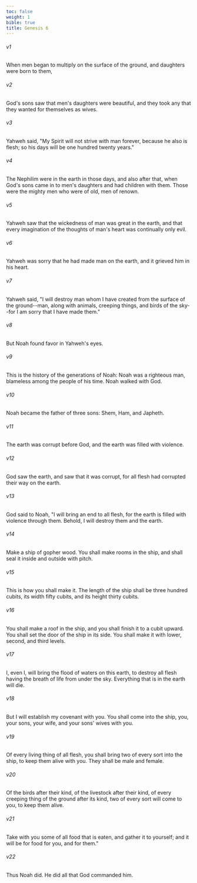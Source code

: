 ```yaml
---
toc: false
weight: 1
bible: true
title: Genesis 6
---
```




###### v1 
When men began to multiply on the surface of the ground, and daughters were born to them, 

###### v2 
God's sons saw that men's daughters were beautiful, and they took any that they wanted for themselves as wives. 

###### v3 
Yahweh said, "My Spirit will not strive with man forever, because he also is flesh; so his days will be one hundred twenty years." 

###### v4 
The Nephilim were in the earth in those days, and also after that, when God's sons came in to men's daughters and had children with them. Those were the mighty men who were of old, men of renown. 

###### v5 
Yahweh saw that the wickedness of man was great in the earth, and that every imagination of the thoughts of man's heart was continually only evil. 

###### v6 
Yahweh was sorry that he had made man on the earth, and it grieved him in his heart. 

###### v7 
Yahweh said, "I will destroy man whom I have created from the surface of the ground--man, along with animals, creeping things, and birds of the sky--for I am sorry that I have made them." 

###### v8 
But Noah found favor in Yahweh's eyes. 

###### v9 
This is the history of the generations of Noah: Noah was a righteous man, blameless among the people of his time. Noah walked with God. 

###### v10 
Noah became the father of three sons: Shem, Ham, and Japheth. 

###### v11 
The earth was corrupt before God, and the earth was filled with violence. 

###### v12 
God saw the earth, and saw that it was corrupt, for all flesh had corrupted their way on the earth. 

###### v13 
God said to Noah, "I will bring an end to all flesh, for the earth is filled with violence through them. Behold, I will destroy them and the earth. 

###### v14 
Make a ship of gopher wood. You shall make rooms in the ship, and shall seal it inside and outside with pitch. 

###### v15 
This is how you shall make it. The length of the ship shall be three hundred cubits, its width fifty cubits, and its height thirty cubits. 

###### v16 
You shall make a roof in the ship, and you shall finish it to a cubit upward. You shall set the door of the ship in its side. You shall make it with lower, second, and third levels. 

###### v17 
I, even I, will bring the flood of waters on this earth, to destroy all flesh having the breath of life from under the sky. Everything that is in the earth will die. 

###### v18 
But I will establish my covenant with you. You shall come into the ship, you, your sons, your wife, and your sons' wives with you. 

###### v19 
Of every living thing of all flesh, you shall bring two of every sort into the ship, to keep them alive with you. They shall be male and female. 

###### v20 
Of the birds after their kind, of the livestock after their kind, of every creeping thing of the ground after its kind, two of every sort will come to you, to keep them alive. 

###### v21 
Take with you some of all food that is eaten, and gather it to yourself; and it will be for food for you, and for them." 

###### v22 
Thus Noah did. He did all that God commanded him.


